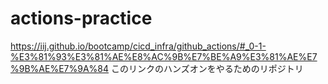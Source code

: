 # actions-practice

https://iij.github.io/bootcamp/cicd_infra/github_actions/#_0-1-%E3%81%93%E3%81%AE%E8%AC%9B%E7%BE%A9%E3%81%AE%E7%9B%AE%E7%9A%84
このリンクのハンズオンをやるためのリポジトリ
